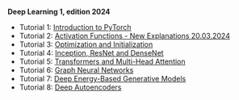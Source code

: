 **Deep Learning 1, edition 2024**

- Tutorial 1: [Introduction to PyTorch](https://github.com/msgtsuzuki/saved_models/blob/main/tutorial1/Tutorial01-N.ipynb)
- Tutorial 2: [Activation Functions - New Explanations 20.03.2024](https://github.com/msgtsuzuki/saved_models/blob/main/tutorial2/Tutorial02-N.ipynb)
- Tutorial 3: [Optimization and Initialization](https://github.com/msgtsuzuki/saved_models/blob/main/tutorial3/Tutorial03-N.ipynb)
- Tutorial 4: [Inception, ResNet and DenseNet](https://github.com/msgtsuzuki/saved_models/blob/main/tutorial4/Tutorial04-N.ipynb)
- Tutorial 5: [Transformers and Multi-Head Attention](https://github.com/msgtsuzuki/saved_models/blob/main/tutorial5/Tutorial05-N.ipynb)
- Tutorial 6: [Graph Neural Networks](https://github.com/msgtsuzuki/saved_models/blob/main/tutorial6/Tutorial06-N.ipynb)
- Tutorial 7: [Deep Energy-Based Generative Models](https://github.com/msgtsuzuki/saved_models/blob/main/tutorial7/Tutorial07-N.ipynb)
- Tutorial 8: [Deep Autoencoders](https://github.com/msgtsuzuki/saved_models/blob/main/tutorial8/Tutorial08-N.ipynb)
